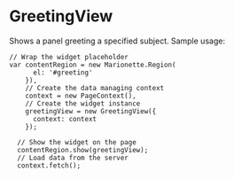 # GreetingView

Shows a panel greeting a specified subject.  Sample usage:

    // Wrap the widget placeholder
    var contentRegion = new Marionette.Region(
          el: '#greeting'
        }),
        // Create the data managing context
        context = new PageContext(),
        // Create the widget instance
        greetingView = new GreetingView({
          context: context
        });

      // Show the widget on the page
      contentRegion.show(greetingView);
      // Load data from the server
      context.fetch();
